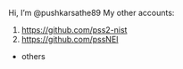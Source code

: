 Hi, I’m @pushkarsathe89
My other accounts: 
1. https://github.com/pss2-nist
2. https://github.com/pssNEI
+ others
 


